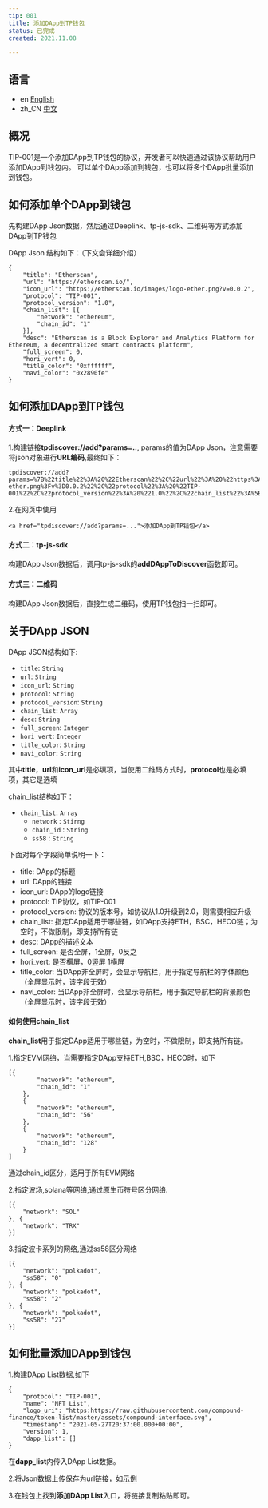 ```yaml
---
tip: 001
title: 添加DApp到TP钱包
status: 已完成
created: 2021.11.08

---
```


## 语言
- en [English](tip-001.md)
- zh_CN [中文](tip-001.zh_CN.md)


## <a name='summary'></a>概况
TIP-001是一个添加DApp到TP钱包的协议，开发者可以快速通过该协议帮助用户添加DApp到钱包内。
可以单个DApp添加到钱包，也可以将多个DApp批量添加到钱包。

## <a name='usage'></a>如何添加单个DApp到钱包
先构建DApp Json数据，然后通过Deeplink、tp-js-sdk、二维码等方式添加DApp到TP钱包

DApp Json 结构如下：（下文会详细介绍）
```
{
	"title": "Etherscan",
	"url": "https://etherscan.io/",
	"icon_url": "https://etherscan.io/images/logo-ether.png?v=0.0.2",
	"protocol": "TIP-001",
	"protocol_version": "1.0",
	"chain_list": [{
		"network": "ethereum",
		"chain_id": "1"
	}],
	"desc": "Etherscan is a Block Explorer and Analytics Platform for Ethereum, a decentralized smart contracts platform",
	"full_screen": 0,
	"hori_vert": 0,
	"title_color": "0xffffff",
	"navi_color": "0x2890fe"
}
```

## <a name='add'></a>如何添加DApp到TP钱包

#### 方式一：Deeplink
1.构建链接**tpdiscover://add?params=..**, params的值为DApp Json，注意需要将json对象进行**URL编码**,最终如下：
```
tpdiscover://add?params=%7B%22title%22%3A%20%22Etherscan%22%2C%22url%22%3A%20%22https%3A%2F%2Fetherscan.io%2F%22%2C%22icon_url%22%3A%20%22https%3A%2F%2Fetherscan.io%2Fimages%2Flogo-ether.png%3Fv%3D0.0.2%22%2C%22protocol%22%3A%20%22TIP-001%22%2C%22protocol_version%22%3A%20%221.0%22%2C%22chain_list%22%3A%5B%5D%2C%22desc%22%3A%20%22Etherscan%20is%20a%20Block%20Explorer%20and%20Analytics%20Platform%20for%20Ethereum%2C%20a%20decentralized%20smart%20contracts%20platform%22%2C%22full_screen%22%3A%200%2C%22hori_vert%22%3A%200%2C%22title_color%22%3A%20%220xffffff%22%2C%22navi_color%22%3A%20%220x2890fe%22%7D
```


2.在网页中使用
```
<a href="tpdiscover://add?params=...">添加DApp到TP钱包</a>
```


#### 方式二：tp-js-sdk
构建DApp Json数据后，调用tp-js-sdk的**addDAppToDiscover**函数即可。


#### 方式三：二维码
构建DApp Json数据后，直接生成二维码，使用TP钱包扫一扫即可。


## <a name='dapp'></a>关于DApp JSON
DApp JSON结构如下:
- `title`: `String`
- `url`: `String`
- `icon_url`: `String`
- `protocol`: `String`
- `protocol_version`: `String`
- `chain_list`: `Array`
- `desc`: `String`
- `full_screen`: `Integer`
- `hori_vert`: `Integer`
- `title_color`: `String`
- `navi_color`: `String`

其中**title**，**url**和**icon_url**是必填项，当使用二维码方式时，**protocol**也是必填项，其它是选填

chain_list结构如下：
- `chain_list`: `Array`
    - `network` : `Stirng`
    - `chain_id` : `String`
    - `ss58` : `String`

下面对每个字段简单说明一下：
- title: DApp的标题
- url: DApp的链接
- icon_url: DApp的logo链接
- protocol: TIP协议，如TIP-001
- protocol_version: 协议的版本号，如协议从1.0升级到2.0，则需要相应升级
- chain_list: 指定DApp适用于哪些链，如DApp支持ETH，BSC，HECO链；为空时，不做限制，即支持所有链
- desc: DApp的描述文本
- full_screen: 是否全屏，1全屏，0反之
- hori_vert: 是否横屏，0竖屏 1横屏
- title_color: 当DApp非全屏时，会显示导航栏，用于指定导航栏的字体颜色（全屏显示时，该字段无效）
- navi_color: 当DApp非全屏时，会显示导航栏，用于指定导航栏的背景颜色（全屏显示时，该字段无效）

#### 如何使用chain_list
**chain_list**用于指定DApp适用于哪些链，为空时，不做限制，即支持所有链。

1.指定EVM网络，当需要指定DApp支持ETH,BSC，HECO时，如下
```
[{
		"network": "ethereum",
		"chain_id": "1"
	},
	{
		"network": "ethereum",
		"chain_id": "56"
	},
	{
		"network": "ethereum",
		"chain_id": "128"
	}
]
```
通过chain_id区分，适用于所有EVM网络

2.指定波场,solana等网络,通过原生币符号区分网络.
```
[{
	"network": "SOL"
}, {
	"network": "TRX"
}]
```

3.指定波卡系列的网络,通过ss58区分网络
```
[{
	"network": "polkadot",
	"ss58": "0"
}, {
	"network": "polkadot",
	"ss58": "2"
}, {
	"network": "polkadot",
	"ss58": "27"
}]
```

## <a name='dapps'></a>如何批量添加DApp到钱包
1.构建DApp List数据,如下
```
{
	"protocol": "TIP-001",
	"name": "NFT List",
	"logo_uri": "https:https://raw.githubusercontent.com/compound-finance/token-list/master/assets/compound-interface.svg",
	"timestamp": "2021-05-27T20:37:00.000+00:00",
	"version": 1,
	"dapp_list": []
}
```
在**dapp_list**内传入DApp List数据。

2.将Json数据上传保存为url链接，如[示例](https://gz.bcebos.com/v1/tokenpocket-test/clement/dapplist.json)

3.在钱包上找到**添加DApp List**入口，将链接复制粘贴即可。
